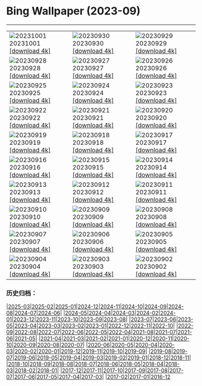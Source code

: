 # Bing Wallpaper (2023-09)
**************

<table><tr><td><img src="https://www.bing.com/th?id=OHR.NationalDay2023_ZH-CN8608297006_1920x1080.jpg" alt="20231001"> 20231001 <a href="https://www.bing.com/th?id=OHR.NationalDay2023_ZH-CN8608297006_UHD.jpg">[download 4k]</a></td><td><img src="https://www.bing.com/th?id=OHR.ShenandoahFoliage_ZH-CN9885452713_1920x1080.jpg" alt="20230930"> 20230930 <a href="https://www.bing.com/th?id=OHR.ShenandoahFoliage_ZH-CN9885452713_UHD.jpg">[download 4k]</a></td><td><img src="https://www.bing.com/th?id=OHR.GuiyangMoon_ZH-CN7497119092_1920x1080.jpg" alt="20230929"> 20230929 <a href="https://www.bing.com/th?id=OHR.GuiyangMoon_ZH-CN7497119092_UHD.jpg">[download 4k]</a></td></tr><tr><td><img src="https://www.bing.com/th?id=OHR.MaritimeDay_ZH-CN7073219075_1920x1080.jpg" alt="20230928"> 20230928 <a href="https://www.bing.com/th?id=OHR.MaritimeDay_ZH-CN7073219075_UHD.jpg">[download 4k]</a></td><td><img src="https://www.bing.com/th?id=OHR.CapriKrupp_ZH-CN6893334288_1920x1080.jpg" alt="20230927"> 20230927 <a href="https://www.bing.com/th?id=OHR.CapriKrupp_ZH-CN6893334288_UHD.jpg">[download 4k]</a></td><td><img src="https://www.bing.com/th?id=OHR.VeniceSkatePark_ZH-CN6295228801_1920x1080.jpg" alt="20230926"> 20230926 <a href="https://www.bing.com/th?id=OHR.VeniceSkatePark_ZH-CN6295228801_UHD.jpg">[download 4k]</a></td></tr><tr><td><img src="https://www.bing.com/th?id=OHR.GlacierBayOtter_ZH-CN6065209551_1920x1080.jpg" alt="20230925"> 20230925 <a href="https://www.bing.com/th?id=OHR.GlacierBayOtter_ZH-CN6065209551_UHD.jpg">[download 4k]</a></td><td><img src="https://www.bing.com/th?id=OHR.FraserRiverBC_ZH-CN5743867197_1920x1080.jpg" alt="20230924"> 20230924 <a href="https://www.bing.com/th?id=OHR.FraserRiverBC_ZH-CN5743867197_UHD.jpg">[download 4k]</a></td><td><img src="https://www.bing.com/th?id=OHR.CottonwoodCanyon_ZH-CN5293620973_1920x1080.jpg" alt="20230923"> 20230923 <a href="https://www.bing.com/th?id=OHR.CottonwoodCanyon_ZH-CN5293620973_UHD.jpg">[download 4k]</a></td></tr><tr><td><img src="https://www.bing.com/th?id=OHR.MarsalaSalt_ZH-CN4943158328_1920x1080.jpg" alt="20230922"> 20230922 <a href="https://www.bing.com/th?id=OHR.MarsalaSalt_ZH-CN4943158328_UHD.jpg">[download 4k]</a></td><td><img src="https://www.bing.com/th?id=OHR.NobelNorway_ZH-CN9824054026_1920x1080.jpg" alt="20230921"> 20230921 <a href="https://www.bing.com/th?id=OHR.NobelNorway_ZH-CN9824054026_UHD.jpg">[download 4k]</a></td><td><img src="https://www.bing.com/th?id=OHR.ArkadiaPark_ZH-CN9501056317_1920x1080.jpg" alt="20230920"> 20230920 <a href="https://www.bing.com/th?id=OHR.ArkadiaPark_ZH-CN9501056317_UHD.jpg">[download 4k]</a></td></tr><tr><td><img src="https://www.bing.com/th?id=OHR.HadriansWallUK_ZH-CN9203571422_1920x1080.jpg" alt="20230919"> 20230919 <a href="https://www.bing.com/th?id=OHR.HadriansWallUK_ZH-CN9203571422_UHD.jpg">[download 4k]</a></td><td><img src="https://www.bing.com/th?id=OHR.MilkyWayPortugal_ZH-CN8878883229_1920x1080.jpg" alt="20230918"> 20230918 <a href="https://www.bing.com/th?id=OHR.MilkyWayPortugal_ZH-CN8878883229_UHD.jpg">[download 4k]</a></td><td><img src="https://www.bing.com/th?id=OHR.CubanTody_ZH-CN8656368705_1920x1080.jpg" alt="20230917"> 20230917 <a href="https://www.bing.com/th?id=OHR.CubanTody_ZH-CN8656368705_UHD.jpg">[download 4k]</a></td></tr><tr><td><img src="https://www.bing.com/th?id=OHR.SplugenPass_ZH-CN8347591461_1920x1080.jpg" alt="20230916"> 20230916 <a href="https://www.bing.com/th?id=OHR.SplugenPass_ZH-CN8347591461_UHD.jpg">[download 4k]</a></td><td><img src="https://www.bing.com/th?id=OHR.GlenariffForest_ZH-CN7874768337_1920x1080.jpg" alt="20230915"> 20230915 <a href="https://www.bing.com/th?id=OHR.GlenariffForest_ZH-CN7874768337_UHD.jpg">[download 4k]</a></td><td><img src="https://www.bing.com/th?id=OHR.MongoliaHorses_ZH-CN7660582867_1920x1080.jpg" alt="20230914"> 20230914 <a href="https://www.bing.com/th?id=OHR.MongoliaHorses_ZH-CN7660582867_UHD.jpg">[download 4k]</a></td></tr><tr><td><img src="https://www.bing.com/th?id=OHR.HemakutaHill_ZH-CN7438439036_1920x1080.jpg" alt="20230913"> 20230913 <a href="https://www.bing.com/th?id=OHR.HemakutaHill_ZH-CN7438439036_UHD.jpg">[download 4k]</a></td><td><img src="https://www.bing.com/th?id=OHR.NorthSeaStairs_ZH-CN7044471948_1920x1080.jpg" alt="20230912"> 20230912 <a href="https://www.bing.com/th?id=OHR.NorthSeaStairs_ZH-CN7044471948_UHD.jpg">[download 4k]</a></td><td><img src="https://www.bing.com/th?id=OHR.MarathonMedoc_ZH-CN6649798028_1920x1080.jpg" alt="20230911"> 20230911 <a href="https://www.bing.com/th?id=OHR.MarathonMedoc_ZH-CN6649798028_UHD.jpg">[download 4k]</a></td></tr><tr><td><img src="https://www.bing.com/th?id=OHR.WalrusSvalbard_ZH-CN6343458320_1920x1080.jpg" alt="20230910"> 20230910 <a href="https://www.bing.com/th?id=OHR.WalrusSvalbard_ZH-CN6343458320_UHD.jpg">[download 4k]</a></td><td><img src="https://www.bing.com/th?id=OHR.AyutthayaTemple_ZH-CN5996587937_1920x1080.jpg" alt="20230909"> 20230909 <a href="https://www.bing.com/th?id=OHR.AyutthayaTemple_ZH-CN5996587937_UHD.jpg">[download 4k]</a></td><td><img src="https://www.bing.com/th?id=OHR.BathCircus_ZH-CN5796600786_1920x1080.jpg" alt="20230908"> 20230908 <a href="https://www.bing.com/th?id=OHR.BathCircus_ZH-CN5796600786_UHD.jpg">[download 4k]</a></td></tr><tr><td><img src="https://www.bing.com/th?id=OHR.CamelsAbove_ZH-CN1389810021_1920x1080.jpg" alt="20230907"> 20230907 <a href="https://www.bing.com/th?id=OHR.CamelsAbove_ZH-CN1389810021_UHD.jpg">[download 4k]</a></td><td><img src="https://www.bing.com/th?id=OHR.CreteHarbor_ZH-CN0937533372_1920x1080.jpg" alt="20230906"> 20230906 <a href="https://www.bing.com/th?id=OHR.CreteHarbor_ZH-CN0937533372_UHD.jpg">[download 4k]</a></td><td><img src="https://www.bing.com/th?id=OHR.MountSegla_ZH-CN0758615745_1920x1080.jpg" alt="20230905"> 20230905 <a href="https://www.bing.com/th?id=OHR.MountSegla_ZH-CN0758615745_UHD.jpg">[download 4k]</a></td></tr><tr><td><img src="https://www.bing.com/th?id=OHR.BourgesMarsh_ZH-CN0505354655_1920x1080.jpg" alt="20230904"> 20230904 <a href="https://www.bing.com/th?id=OHR.BourgesMarsh_ZH-CN0505354655_UHD.jpg">[download 4k]</a></td><td><img src="https://www.bing.com/th?id=OHR.ManhattanAerial_ZH-CN0036686873_1920x1080.jpg" alt="20230903"> 20230903 <a href="https://www.bing.com/th?id=OHR.ManhattanAerial_ZH-CN0036686873_UHD.jpg">[download 4k]</a></td><td><img src="https://www.bing.com/th?id=OHR.TinyHummer_ZH-CN9853929957_1920x1080.jpg" alt="20230902"> 20230902 <a href="https://www.bing.com/th?id=OHR.TinyHummer_ZH-CN9853929957_UHD.jpg">[download 4k]</a></td></tr></table>

### 历史归档：

|[2025-03](/../2025-03/2025-03.md)|[2025-02](/../2025-02/2025-02.md)|[2025-01](/../2025-01/2025-01.md)|[2024-12](/../2024-12/2024-12.md)|[2024-11](/../2024-11/2024-11.md)|[2024-10](/../2024-10/2024-10.md)|[2024-09](/../2024-09/2024-09.md)|[2024-08](/../2024-08/2024-08.md)|[2024-07](/../2024-07/2024-07.md)|[2024-06](/../2024-06/2024-06.md)|
|[2024-05](/../2024-05/2024-05.md)|[2024-04](/../2024-04/2024-04.md)|[2024-03](/../2024-03/2024-03.md)|[2024-02](/../2024-02/2024-02.md)|[2024-01](/../2024-01/2024-01.md)|[2023-12](/../2023-12/2023-12.md)|[2023-11](/../2023-11/2023-11.md)|[2023-10](/../2023-10/2023-10.md)|[2023-09](/2023-09.md)|[2023-08](/../2023-08/2023-08.md)|
|[2023-07](/../2023-07/2023-07.md)|[2023-06](/../2023-06/2023-06.md)|[2023-05](/../2023-05/2023-05.md)|[2023-04](/../2023-04/2023-04.md)|[2023-03](/../2023-03/2023-03.md)|[2023-02](/../2023-02/2023-02.md)|[2023-01](/../2023-01/2023-01.md)|[2022-12](/../2022-12/2022-12.md)|[2022-11](/../2022-11/2022-11.md)|[2022-10](/../2022-10/2022-10.md)|
|[2022-09](/../2022-09/2022-09.md)|[2022-08](/../2022-08/2022-08.md)|[2022-07](/../2022-07/2022-07.md)|[2022-06](/../2022-06/2022-06.md)|[2022-05](/../2022-05/2022-05.md)|[2022-04](/../2022-04/2022-04.md)|[2021-08](/../2021-08/2021-08.md)|[2021-07](/../2021-07/2021-07.md)|[2021-06](/../2021-06/2021-06.md)|[2021-05](/../2021-05/2021-05.md)|
|[2021-04](/../2021-04/2021-04.md)|[2021-03](/../2021-03/2021-03.md)|[2021-02](/../2021-02/2021-02.md)|[2021-01](/../2021-01/2021-01.md)|[2020-12](/../2020-12/2020-12.md)|[2020-11](/../2020-11/2020-11.md)|[2020-10](/../2020-10/2020-10.md)|[2020-09](/../2020-09/2020-09.md)|[2020-08](/../2020-08/2020-08.md)|[2020-07](/../2020-07/2020-07.md)|
|[2020-06](/../2020-06/2020-06.md)|[2020-05](/../2020-05/2020-05.md)|[2020-04](/../2020-04/2020-04.md)|[2020-03](/../2020-03/2020-03.md)|[2020-02](/../2020-02/2020-02.md)|[2020-01](/../2020-01/2020-01.md)|[2019-12](/../2019-12/2019-12.md)|[2019-11](/../2019-11/2019-11.md)|[2019-10](/../2019-10/2019-10.md)|[2019-09](/../2019-09/2019-09.md)|
|[2019-08](/../2019-08/2019-08.md)|[2019-07](/../2019-07/2019-07.md)|[2019-06](/../2019-06/2019-06.md)|[2019-05](/../2019-05/2019-05.md)|[2019-04](/../2019-04/2019-04.md)|[2019-03](/../2019-03/2019-03.md)|[2019-02](/../2019-02/2019-02.md)|[2019-01](/../2019-01/2019-01.md)|[2018-12](/../2018-12/2018-12.md)|[2018-11](/../2018-11/2018-11.md)|
|[2018-10](/../2018-10/2018-10.md)|[2018-09](/../2018-09/2018-09.md)|[2018-08](/../2018-08/2018-08.md)|[2018-07](/../2018-07/2018-07.md)|[2018-06](/../2018-06/2018-06.md)|[2018-05](/../2018-05/2018-05.md)|[2018-04](/../2018-04/2018-04.md)|[2018-03](/../2018-03/2018-03.md)|[2018-02](/../2018-02/2018-02.md)|[2018-01](/../2018-01/2018-01.md)|
|[2017-12](/../2017-12/2017-12.md)|[2017-11](/../2017-11/2017-11.md)|[2017-10](/../2017-10/2017-10.md)|[2017-09](/../2017-09/2017-09.md)|[2017-08](/../2017-08/2017-08.md)|[2017-07](/../2017-07/2017-07.md)|[2017-06](/../2017-06/2017-06.md)|[2017-05](/../2017-05/2017-05.md)|[2017-04](/../2017-04/2017-04.md)|[2017-03](/../2017-03/2017-03.md)|
|[2017-02](/../2017-02/2017-02.md)|[2017-01](/../2017-01/2017-01.md)|[2016-12](/../2016-12/2016-12.md)